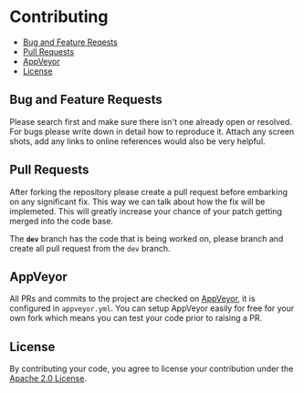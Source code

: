 # Contributing

- [Bug and Feature Reqests](#bug-and-feature-requests)
- [Pull Requests](#pull-requests)
- [AppVeyor](#appveyor)
- [License](#license)

## Bug and Feature Requests

Please search first and make sure there isn't one already open or resolved. For bugs please write down in detail how to reproduce it. Attach any screen shots, add any links to online references would also be very helpful.

## Pull Requests

After forking the repository please create a pull request before embarking on any significant fix. This way we can talk about how the fix will be implemeted. This will greatly increase your chance of your patch getting merged into the code base.

The **`dev`** branch has the code that is being worked on, please branch and create all pull request from the `dev` branch.

## AppVeyor

All PRs and commits to the project
are checked on [AppVeyor](https://www.appveyor.com/), it is configured in `appveyor.yml`. You can setup AppVeyor easily for free for your own fork which means
you can test your code prior to raising a PR.

## License

By contributing your code, you agree to license your contribution under the [Apache 2.0 License](LICENSE).
